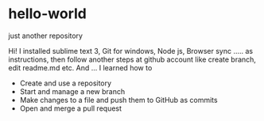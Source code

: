# hello-world
just another repository

Hi!
I installed sublime text 3, Git for windows, Node js, Browser sync ..... as instructions,
then follow another steps at github account like create branch, edit readme.md etc.
And ...
I learned how to
- Create and use a repository
- Start and manage a new branch
- Make changes to a file and push them to GitHub as commits
- Open and merge a pull request

